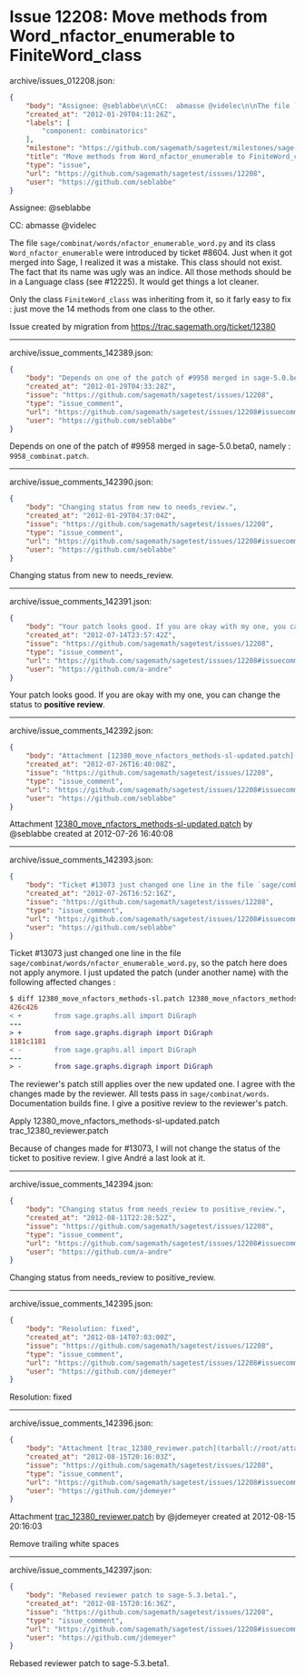 # Issue 12208: Move methods from Word_nfactor_enumerable to FiniteWord_class

archive/issues_012208.json:
```json
{
    "body": "Assignee: @seblabbe\n\nCC:  abmasse @videlec\n\nThe file `sage/combinat/words/nfactor_enumerable_word.py` and its class `Word_nfactor_enumerable` were introduced by ticket #8604. Just when it got merged into Sage, I realized it was a mistake. This class should not exist. The fact that its name was ugly was an indice. All those methods should be in a Language class (see #12225). It would get things a lot cleaner.\n\nOnly the class `FiniteWord_class` was inheriting from it, so it farly easy to fix : just move the 14 methods from one class to the other.\n\nIssue created by migration from https://trac.sagemath.org/ticket/12380\n\n",
    "created_at": "2012-01-29T04:11:26Z",
    "labels": [
        "component: combinatorics"
    ],
    "milestone": "https://github.com/sagemath/sagetest/milestones/sage-5.3",
    "title": "Move methods from Word_nfactor_enumerable to FiniteWord_class",
    "type": "issue",
    "url": "https://github.com/sagemath/sagetest/issues/12208",
    "user": "https://github.com/seblabbe"
}
```
Assignee: @seblabbe

CC:  abmasse @videlec

The file `sage/combinat/words/nfactor_enumerable_word.py` and its class `Word_nfactor_enumerable` were introduced by ticket #8604. Just when it got merged into Sage, I realized it was a mistake. This class should not exist. The fact that its name was ugly was an indice. All those methods should be in a Language class (see #12225). It would get things a lot cleaner.

Only the class `FiniteWord_class` was inheriting from it, so it farly easy to fix : just move the 14 methods from one class to the other.

Issue created by migration from https://trac.sagemath.org/ticket/12380





---

archive/issue_comments_142389.json:
```json
{
    "body": "Depends on one of the patch of #9958 merged in sage-5.0.beta0, namely : `9958_combinat.patch`.",
    "created_at": "2012-01-29T04:33:28Z",
    "issue": "https://github.com/sagemath/sagetest/issues/12208",
    "type": "issue_comment",
    "url": "https://github.com/sagemath/sagetest/issues/12208#issuecomment-142389",
    "user": "https://github.com/seblabbe"
}
```

Depends on one of the patch of #9958 merged in sage-5.0.beta0, namely : `9958_combinat.patch`.



---

archive/issue_comments_142390.json:
```json
{
    "body": "Changing status from new to needs_review.",
    "created_at": "2012-01-29T04:37:04Z",
    "issue": "https://github.com/sagemath/sagetest/issues/12208",
    "type": "issue_comment",
    "url": "https://github.com/sagemath/sagetest/issues/12208#issuecomment-142390",
    "user": "https://github.com/seblabbe"
}
```

Changing status from new to needs_review.



---

archive/issue_comments_142391.json:
```json
{
    "body": "Your patch looks good. If you are okay with my one, you can change the status to **positive review**.",
    "created_at": "2012-07-14T23:57:42Z",
    "issue": "https://github.com/sagemath/sagetest/issues/12208",
    "type": "issue_comment",
    "url": "https://github.com/sagemath/sagetest/issues/12208#issuecomment-142391",
    "user": "https://github.com/a-andre"
}
```

Your patch looks good. If you are okay with my one, you can change the status to **positive review**.



---

archive/issue_comments_142392.json:
```json
{
    "body": "Attachment [12380_move_nfactors_methods-sl-updated.patch](tarball://root/attachments/some-uuid/ticket12380/12380_move_nfactors_methods-sl-updated.patch) by @seblabbe created at 2012-07-26 16:40:08",
    "created_at": "2012-07-26T16:40:08Z",
    "issue": "https://github.com/sagemath/sagetest/issues/12208",
    "type": "issue_comment",
    "url": "https://github.com/sagemath/sagetest/issues/12208#issuecomment-142392",
    "user": "https://github.com/seblabbe"
}
```

Attachment [12380_move_nfactors_methods-sl-updated.patch](tarball://root/attachments/some-uuid/ticket12380/12380_move_nfactors_methods-sl-updated.patch) by @seblabbe created at 2012-07-26 16:40:08



---

archive/issue_comments_142393.json:
```json
{
    "body": "Ticket #13073 just changed one line in the file `sage/combinat/words/nfactor_enumerable_word.py`, so the patch here does not apply anymore. I just updated the patch (under another name) with the following affected changes :\n\n\n```diff\n$ diff 12380_move_nfactors_methods-sl.patch 12380_move_nfactors_methods-sl-updated.patch \n426c426\n< +        from sage.graphs.all import DiGraph\n---\n> +        from sage.graphs.digraph import DiGraph\n1181c1181\n< -        from sage.graphs.all import DiGraph\n---\n> -        from sage.graphs.digraph import DiGraph\n```\n\n\nThe reviewer's patch still applies over the new updated one. I agree with the changes made by the reviewer. All tests pass in `sage/combinat/words`. Documentation builds fine. I give a positive review to the reviewer's patch.\n\nApply 12380_move_nfactors_methods-sl-updated.patch trac_12380_reviewer.patch\n\nBecause of changes made for #13073, I will not change the status of the ticket to positive review. I give Andr\u00e9 a last look at it.",
    "created_at": "2012-07-26T16:52:16Z",
    "issue": "https://github.com/sagemath/sagetest/issues/12208",
    "type": "issue_comment",
    "url": "https://github.com/sagemath/sagetest/issues/12208#issuecomment-142393",
    "user": "https://github.com/seblabbe"
}
```

Ticket #13073 just changed one line in the file `sage/combinat/words/nfactor_enumerable_word.py`, so the patch here does not apply anymore. I just updated the patch (under another name) with the following affected changes :


```diff
$ diff 12380_move_nfactors_methods-sl.patch 12380_move_nfactors_methods-sl-updated.patch 
426c426
< +        from sage.graphs.all import DiGraph
---
> +        from sage.graphs.digraph import DiGraph
1181c1181
< -        from sage.graphs.all import DiGraph
---
> -        from sage.graphs.digraph import DiGraph
```


The reviewer's patch still applies over the new updated one. I agree with the changes made by the reviewer. All tests pass in `sage/combinat/words`. Documentation builds fine. I give a positive review to the reviewer's patch.

Apply 12380_move_nfactors_methods-sl-updated.patch trac_12380_reviewer.patch

Because of changes made for #13073, I will not change the status of the ticket to positive review. I give André a last look at it.



---

archive/issue_comments_142394.json:
```json
{
    "body": "Changing status from needs_review to positive_review.",
    "created_at": "2012-08-11T22:28:52Z",
    "issue": "https://github.com/sagemath/sagetest/issues/12208",
    "type": "issue_comment",
    "url": "https://github.com/sagemath/sagetest/issues/12208#issuecomment-142394",
    "user": "https://github.com/a-andre"
}
```

Changing status from needs_review to positive_review.



---

archive/issue_comments_142395.json:
```json
{
    "body": "Resolution: fixed",
    "created_at": "2012-08-14T07:03:00Z",
    "issue": "https://github.com/sagemath/sagetest/issues/12208",
    "type": "issue_comment",
    "url": "https://github.com/sagemath/sagetest/issues/12208#issuecomment-142395",
    "user": "https://github.com/jdemeyer"
}
```

Resolution: fixed



---

archive/issue_comments_142396.json:
```json
{
    "body": "Attachment [trac_12380_reviewer.patch](tarball://root/attachments/some-uuid/ticket12380/trac_12380_reviewer.patch) by @jdemeyer created at 2012-08-15 20:16:03\n\nRemove trailing white spaces",
    "created_at": "2012-08-15T20:16:03Z",
    "issue": "https://github.com/sagemath/sagetest/issues/12208",
    "type": "issue_comment",
    "url": "https://github.com/sagemath/sagetest/issues/12208#issuecomment-142396",
    "user": "https://github.com/jdemeyer"
}
```

Attachment [trac_12380_reviewer.patch](tarball://root/attachments/some-uuid/ticket12380/trac_12380_reviewer.patch) by @jdemeyer created at 2012-08-15 20:16:03

Remove trailing white spaces



---

archive/issue_comments_142397.json:
```json
{
    "body": "Rebased reviewer patch to sage-5.3.beta1.",
    "created_at": "2012-08-15T20:16:36Z",
    "issue": "https://github.com/sagemath/sagetest/issues/12208",
    "type": "issue_comment",
    "url": "https://github.com/sagemath/sagetest/issues/12208#issuecomment-142397",
    "user": "https://github.com/jdemeyer"
}
```

Rebased reviewer patch to sage-5.3.beta1.
